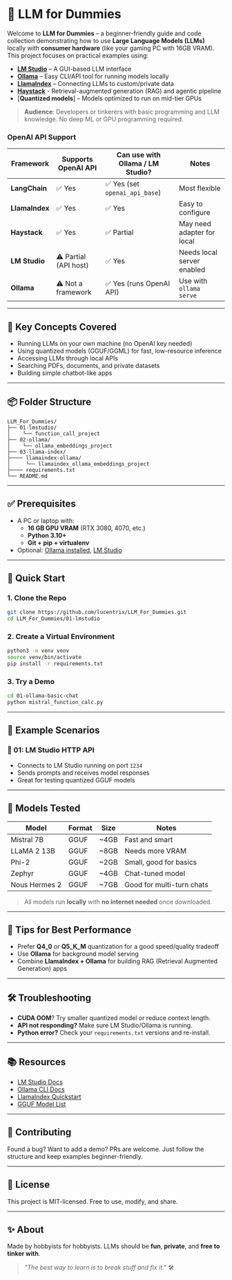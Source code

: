 # 🤖 LLM for Dummies

Welcome to **LLM for Dummies** – a beginner-friendly guide and code collection demonstrating how to use **Large Language Models (LLMs)** locally with **consumer hardware** (like your gaming PC with 16GB VRAM). This project focuses on practical examples using:

- [**LM Studio**](https://lmstudio.ai) – A GUI-based LLM interface
- [**Ollama**](https://ollama.com) – Easy CLI/API tool for running models locally
- [**LlamaIndex**](https://llamaindex.ai) – Connecting LLMs to custom/private data
- [**Haystack**](https://haystack.deepset.ai/) - Retrieval-augmented generation (RAG) and agentic pipeline
- [**Quantized models**] – Models optimized to run on mid-tier GPUs

> **Audience**: Developers or tinkerers with basic programming and LLM knowledge. No deep ML or GPU programming required.

### OpenAI API Support

| Framework      | Supports OpenAI API  | Can use with Ollama / LM Studio? | Notes                      |
| -------------- | -------------------- | -------------------------------- | -------------------------- |
| **LangChain**  | ✅ Yes                | ✅ Yes (set `openai_api_base`)    | Most flexible              |
| **LlamaIndex** | ✅ Yes                | ✅ Yes                            | Easy to configure          |
| **Haystack**   | ✅ Yes                | ✅ Partial                        | May need adapter for local |
| **LM Studio**  | ⚠️ Partial (API host) | ✅ Yes                            | Needs local server enabled |
| **Ollama**     | ⚠️ Not a framework    | ✅ Yes (runs OpenAI API)          | Use with `ollama serve`    |

---

## 🧠 Key Concepts Covered

- Running LLMs on your own machine (no OpenAI key needed)
- Using quantized models (GGUF/GGML) for fast, low-resource inference
- Accessing LLMs through local APIs
- Searching PDFs, documents, and private datasets
- Building simple chatbot-like apps

---

## 📦 Folder Structure

```
LLM_For_Dummies/
├── 01-lmstudio/
│    └── function_call_project
├── 02-ollama/
│    └── ollama_embeddings_project
├── 03-llama-index/
├──── llamaindex-ollama/
│     └── llamaindex_ollama_embeddings_project
├──── requirements.txt 
└── README.md
```

---

## ✅ Prerequisites

- A PC or laptop with:
  - **16 GB GPU VRAM** (RTX 3080, 4070, etc.)
  - **Python 3.10+**
  - **Git + pip + virtualenv**
- Optional: [Ollama installed](https://ollama.com/download), [LM Studio](https://lmstudio.ai)

---

## 🚀 Quick Start

### 1. Clone the Repo

```bash
git clone https://github.com/lucentrix/LLM_For_Dummies.git
cd LLM_For_Dummies/01-lmstudio
```

### 2. Create a Virtual Environment

```bash
python3 -m venv venv
source venv/bin/activate
pip install -r requirements.txt
```

### 3. Try a Demo

```bash
cd 01-ollama-basic-chat
python mistral_function_calc.py
```

---

## 🧪 Example Scenarios


### 🔸 01: LM Studio HTTP API
- Connects to LM Studio running on port `1234`
- Sends prompts and receives model responses
- Great for testing quantized GGUF models


---

## 💾 Models Tested

| Model         | Format  | Size | Notes |
|---------------|---------|------|-------|
| Mistral 7B    | GGUF    | ~4GB | Fast and smart |
| LLaMA 2 13B   | GGUF    | ~8GB | Needs more VRAM |
| Phi-2         | GGUF    | ~2GB | Small, good for basics |
| Zephyr        | GGUF    | ~4GB | Chat-tuned model |
| Nous Hermes 2 | GGUF    | ~7GB | Good for multi-turn chats |

> All models run **locally** with **no internet needed** once downloaded.

---

## 🔧 Tips for Best Performance

- Prefer **Q4_0** or **Q5_K_M** quantization for a good speed/quality tradeoff
- Use **Ollama** for background model serving
- Combine **LlamaIndex + Ollama** for building RAG (Retrieval Augmented Generation) apps

---

## 🛠️ Troubleshooting

- **CUDA OOM**? Try smaller quantized model or reduce context length.
- **API not responding?** Make sure LM Studio/Ollama is running.
- **Python error?** Check your `requirements.txt` versions and re-install.

---

## 📚 Resources

- [LM Studio Docs](https://docs.lmstudio.ai/)
- [Ollama CLI Docs](https://ollama.com/library)
- [LlamaIndex Quickstart](https://docs.llamaindex.ai)
- [GGUF Model List](https://huggingface.co/TheBloke)

---

## 👥 Contributing

Found a bug? Want to add a demo? PRs are welcome. Just follow the structure and keep examples beginner-friendly.

---

## 📜 License

This project is MIT-licensed. Free to use, modify, and share.

---

## ✨ About

Made by hobbyists for hobbyists. LLMs should be **fun**, **private**, and **free to tinker with**.

> *"The best way to learn is to break stuff and fix it."* 🛠️

